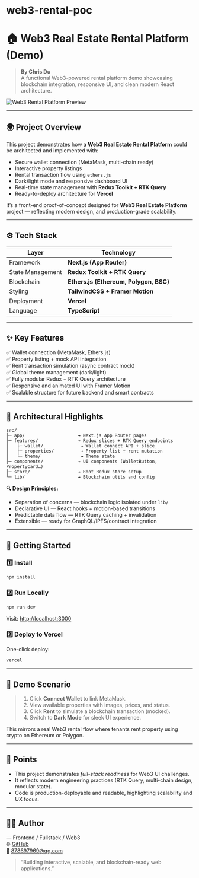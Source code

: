 # web3-rental-poc

# 🏠 Web3 Real Estate Rental Platform (Demo)

> **By Chris Du**  
> A functional Web3-powered rental platform demo showcasing blockchain integration, responsive UI, and clean modern React architecture.

![Web3 Rental Platform Preview](https://images.unsplash.com/photo-1505693416388-ac5ce068fe85?q=80&w=1200&auto=format&fit=crop)

---

## 🌍 Project Overview

This project demonstrates how a **Web3 Real Estate Rental Platform** could be architected and implemented with:

- Secure wallet connection (MetaMask, multi-chain ready)
- Interactive property listings
- Rental transaction flow using `ethers.js`
- Dark/light mode and responsive dashboard UI
- Real-time state management with **Redux Toolkit + RTK Query**
- Ready-to-deploy architecture for **Vercel**

It’s a front-end proof-of-concept designed for **Web3 Real Estate Platform** project — reflecting modern design, and production-grade scalability.

---

## ⚙️ Tech Stack

| Layer            | Technology                             |
| ---------------- | -------------------------------------- |
| Framework        | **Next.js (App Router)**               |
| State Management | **Redux Toolkit + RTK Query**          |
| Blockchain       | **Ethers.js (Ethereum, Polygon, BSC)** |
| Styling          | **TailwindCSS + Framer Motion**        |
| Deployment       | **Vercel**                             |
| Language         | **TypeScript**                         |

---

## ✨ Key Features

✅ Wallet connection (MetaMask, Ethers.js)  
✅ Property listing + mock API integration  
✅ Rent transaction simulation (async contract mock)  
✅ Global theme management (dark/light)  
✅ Fully modular Redux + RTK Query architecture  
✅ Responsive and animated UI with Framer Motion  
✅ Scalable structure for future backend and smart contracts

---

## 🧠 Architectural Highlights

```
src/
├─ app/                    → Next.js App Router pages
├─ features/               → Redux slices + RTK Query endpoints
│   ├─ wallet/              → Wallet connect API + slice
│   ├─ properties/          → Property list + rent mutation
│   └─ theme/               → Theme state
├─ components/             → UI components (WalletButton, PropertyCard…)
├─ store/                  → Root Redux store setup
└─ lib/                    → Blockchain utils and config
```

**🔍 Design Principles:**

- Separation of concerns — blockchain logic isolated under `lib/`
- Declarative UI — React hooks + motion-based transitions
- Predictable data flow — RTK Query caching + invalidation
- Extensible — ready for GraphQL/IPFS/contract integration

---

## 🚀 Getting Started

### 1️⃣ Install

```bash
npm install
```

### 2️⃣ Run Locally

```bash
npm run dev
```

Visit: [http://localhost:3000](http://localhost:3000)

### 3️⃣ Deploy to Vercel

One-click deploy:

```bash
vercel
```

---

## 🧩 Demo Scenario

> 1. Click **Connect Wallet** to link MetaMask.
> 2. View available properties with images, prices, and status.
> 3. Click **Rent** to simulate a blockchain transaction (mocked).
> 4. Switch to **Dark Mode** for sleek UI experience.

This mirrors a real Web3 rental flow where tenants rent property using crypto on Ethereum or Polygon.

---

## 💬 Points

- This project demonstrates _full-stack readiness_ for Web3 UI challenges.
- It reflects modern engineering practices (RTK Query, multi-chain design, modular state).
- Code is production-deployable and readable, highlighting scalability and UX focus.

---

## 👨‍💻 Author

— Frontend / Fullstack / Web3  
🌐 [GitHub](https://github.com/campustudio)  
📧 878697969@qq.com

> “Building interactive, scalable, and blockchain-ready web applications.”
